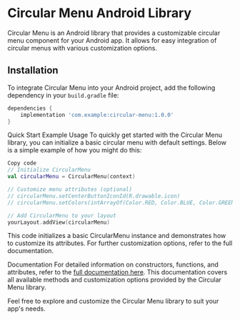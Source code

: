 # Circular Menu Android Library

Circular Menu is an Android library that provides a customizable circular menu component for your Android app. It allows for easy integration of circular menus with various customization options.

## Installation

To integrate Circular Menu into your Android project, add the following dependency in your `build.gradle` file:

```gradle
dependencies {
    implementation 'com.example:circular-menu:1.0.0'
}
```
Quick Start
Example Usage
To quickly get started with the Circular Menu library, you can initialize a basic circular menu with default settings. Below is a simple example of how you might do this:

```kotlin
Copy code
// Initialize CircularMenu
val circularMenu = CircularMenu(context)

// Customize menu attributes (optional)
// circularMenu.setCenterButtonIconId(R.drawable.icon)
// circularMenu.setColors(intArrayOf(Color.RED, Color.BLUE, Color.GREEN))

// Add CircularMenu to your layout
yourLayout.addView(circularMenu)
```
This code initializes a basic CircularMenu instance and demonstrates how to customize its attributes. For further customization options, refer to the full documentation.

Documentation
For detailed information on constructors, functions, and attributes, refer to the [full documentation here](https://github.com/ICalmPersonI/AndroidCircularMenu/blob/master/documentation). This documentation covers all available methods and customization options provided by the Circular Menu library.

Feel free to explore and customize the Circular Menu library to suit your app's needs.
